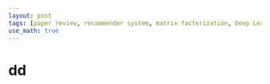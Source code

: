 ```yaml
---
layout: post
tags: [paper review, recommender system, matrix factorization, Deep Learning, implicit feedback]
use_math: true
---
```



# dd

